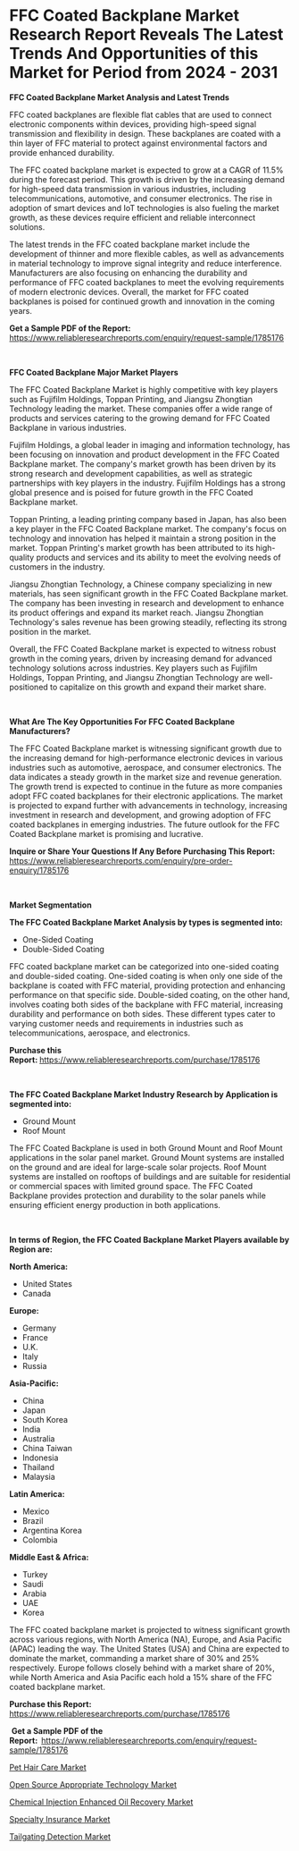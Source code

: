<p><h1>FFC Coated Backplane Market Research Report Reveals The Latest Trends And Opportunities of this Market for Period from 2024 - 2031</h1></p><p><strong>FFC Coated Backplane Market Analysis and Latest Trends</strong></p>
<p><p>FFC coated backplanes are flexible flat cables that are used to connect electronic components within devices, providing high-speed signal transmission and flexibility in design. These backplanes are coated with a thin layer of FFC material to protect against environmental factors and provide enhanced durability.</p><p>The FFC coated backplane market is expected to grow at a CAGR of 11.5% during the forecast period. This growth is driven by the increasing demand for high-speed data transmission in various industries, including telecommunications, automotive, and consumer electronics. The rise in adoption of smart devices and IoT technologies is also fueling the market growth, as these devices require efficient and reliable interconnect solutions.</p><p>The latest trends in the FFC coated backplane market include the development of thinner and more flexible cables, as well as advancements in material technology to improve signal integrity and reduce interference. Manufacturers are also focusing on enhancing the durability and performance of FFC coated backplanes to meet the evolving requirements of modern electronic devices. Overall, the market for FFC coated backplanes is poised for continued growth and innovation in the coming years.</p></p>
<p><strong>Get a Sample PDF of the Report:&nbsp;</strong> <a href="https://www.reliableresearchreports.com/enquiry/request-sample/1785176">https://www.reliableresearchreports.com/enquiry/request-sample/1785176</a></p>
<p>&nbsp;</p>
<p><strong>FFC Coated Backplane Major Market Players</strong></p>
<p><p>The FFC Coated Backplane Market is highly competitive with key players such as Fujifilm Holdings, Toppan Printing, and Jiangsu Zhongtian Technology leading the market. These companies offer a wide range of products and services catering to the growing demand for FFC Coated Backplane in various industries.</p><p>Fujifilm Holdings, a global leader in imaging and information technology, has been focusing on innovation and product development in the FFC Coated Backplane market. The company's market growth has been driven by its strong research and development capabilities, as well as strategic partnerships with key players in the industry. Fujifilm Holdings has a strong global presence and is poised for future growth in the FFC Coated Backplane market.</p><p>Toppan Printing, a leading printing company based in Japan, has also been a key player in the FFC Coated Backplane market. The company's focus on technology and innovation has helped it maintain a strong position in the market. Toppan Printing's market growth has been attributed to its high-quality products and services and its ability to meet the evolving needs of customers in the industry.</p><p>Jiangsu Zhongtian Technology, a Chinese company specializing in new materials, has seen significant growth in the FFC Coated Backplane market. The company has been investing in research and development to enhance its product offerings and expand its market reach. Jiangsu Zhongtian Technology's sales revenue has been growing steadily, reflecting its strong position in the market.</p><p>Overall, the FFC Coated Backplane market is expected to witness robust growth in the coming years, driven by increasing demand for advanced technology solutions across industries. Key players such as Fujifilm Holdings, Toppan Printing, and Jiangsu Zhongtian Technology are well-positioned to capitalize on this growth and expand their market share.</p></p>
<p>&nbsp;</p>
<p><strong>What Are The Key Opportunities For FFC Coated Backplane Manufacturers?</strong></p>
<p><p>The FFC Coated Backplane market is witnessing significant growth due to the increasing demand for high-performance electronic devices in various industries such as automotive, aerospace, and consumer electronics. The data indicates a steady growth in the market size and revenue generation. The growth trend is expected to continue in the future as more companies adopt FFC coated backplanes for their electronic applications. The market is projected to expand further with advancements in technology, increasing investment in research and development, and growing adoption of FFC coated backplanes in emerging industries. The future outlook for the FFC Coated Backplane market is promising and lucrative.</p></p>
<p><strong>Inquire or Share Your Questions If Any Before Purchasing This Report:</strong> <a href="https://www.reliableresearchreports.com/enquiry/pre-order-enquiry/1785176">https://www.reliableresearchreports.com/enquiry/pre-order-enquiry/1785176</a></p>
<p>&nbsp;</p>
<p><strong>Market Segmentation</strong></p>
<p><strong>The FFC Coated Backplane Market Analysis by types is segmented into:</strong></p>
<p><ul><li>One-Sided Coating</li><li>Double-Sided Coating</li></ul></p>
<p><p>FFC coated backplane market can be categorized into one-sided coating and double-sided coating. One-sided coating is when only one side of the backplane is coated with FFC material, providing protection and enhancing performance on that specific side. Double-sided coating, on the other hand, involves coating both sides of the backplane with FFC material, increasing durability and performance on both sides. These different types cater to varying customer needs and requirements in industries such as telecommunications, aerospace, and electronics.</p></p>
<p><strong>Purchase this Report:&nbsp;</strong><a href="https://www.reliableresearchreports.com/purchase/1785176">https://www.reliableresearchreports.com/purchase/1785176</a></p>
<p>&nbsp;</p>
<p><strong>The FFC Coated Backplane Market Industry Research by Application is segmented into:</strong></p>
<p><ul><li>Ground Mount</li><li>Roof Mount</li></ul></p>
<p><p>The FFC Coated Backplane is used in both Ground Mount and Roof Mount applications in the solar panel market. Ground Mount systems are installed on the ground and are ideal for large-scale solar projects. Roof Mount systems are installed on rooftops of buildings and are suitable for residential or commercial spaces with limited ground space. The FFC Coated Backplane provides protection and durability to the solar panels while ensuring efficient energy production in both applications.</p></p>
<p>&nbsp;</p>
<p><strong>In terms of Region, the FFC Coated Backplane Market Players available by Region are:</strong></p>
<p>
    <p> <strong> North America: </strong>
        <ul>
            <li>United States</li>
            <li>Canada</li>
        </ul>
        </p> 
    <p> <strong> Europe: </strong>
        <ul>
            <li>Germany</li>
            <li>France</li>
            <li>U.K.</li>
            <li>Italy</li>
            <li>Russia</li>
        </ul>
        </p> 
    <p> <strong> Asia-Pacific: </strong>
        <ul>
            <li>China</li>
            <li>Japan</li>
            <li>South Korea</li>
            <li>India</li>
            <li>Australia</li>
            <li>China Taiwan</li>
            <li>Indonesia</li>
            <li>Thailand</li>
            <li>Malaysia</li>
        </ul>
        </p> 
    <p> <strong> Latin America: </strong>
        <ul>
            <li>Mexico</li>
            <li>Brazil</li>
            <li>Argentina Korea</li>
            <li>Colombia</li>
        </ul>
        </p> 
    <p> <strong> Middle East & Africa: </strong>
        <ul>
            <li>Turkey</li>
            <li>Saudi</li>
            <li>Arabia</li>
            <li>UAE</li>
            <li>Korea</li>
        </ul>
    </p>
    </p>
<p><p>The FFC coated backplane market is projected to witness significant growth across various regions, with North America (NA), Europe, and Asia Pacific (APAC) leading the way. The United States (USA) and China are expected to dominate the market, commanding a market share of 30% and 25% respectively. Europe follows closely behind with a market share of 20%, while North America and Asia Pacific each hold a 15% share of the FFC coated backplane market.</p></p>
<p><strong>Purchase this Report: </strong><a href="https://www.reliableresearchreports.com/purchase/1785176">https://www.reliableresearchreports.com/purchase/1785176</a></p>
<p>&nbsp;<strong>Get a Sample PDF of the Report:&nbsp;&nbsp;</strong><a href="https://www.reliableresearchreports.com/enquiry/request-sample/1785176">https://www.reliableresearchreports.com/enquiry/request-sample/1785176</a></p>
<p><strong></strong></p>
<p><p><a href="https://medium.com/@elyssablick/pet-hair-care-market-insight-market-trends-growth-forecasted-from-2024-to-2031-8f610df70b58">Pet Hair Care Market</a></p><p><a href="https://medium.com/@ashlybednar2023/open-source-appropriate-technology-market-analysis-and-sze-forecasted-for-period-from-2024-to-2031-fa42c1a75f2c">Open Source Appropriate Technology Market</a></p><p><a href="https://medium.com/@ashlybednar2023/chemical-injection-enhanced-oil-recovery-market-share-evolution-and-market-growth-trends-2024-231b87dde761">Chemical Injection Enhanced Oil Recovery Market</a></p><p><a href="https://medium.com/@elvirabogdani08/specialty-insurance-nbsp-market-focuses-on-market-share-size-and-projected-forecast-till-2031-5c72b5372d29">Specialty Insurance Market</a></p><p><a href="https://medium.com/@scottford2001/tailgating-detection-nbsp-market-focuses-on-market-share-size-and-projected-forecast-till-2031-eed10886c7af">Tailgating Detection Market</a></p></p>